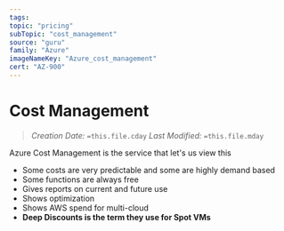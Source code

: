 ```yaml
---
tags:
topic: "pricing"
subTopic: "cost_management"
source: "guru"
family: "Azure"
imageNameKey: "Azure_cost_management"
cert: "AZ-900"
---
```

# Cost Management
> *Creation Date:* `=this.file.cday`
> *Last Modified:* `=this.file.mday`

Azure Cost Management is the service that let's us view this
- Some costs are very predictable and some are highly demand based
- Some functions are always free
- Gives reports on current and future use
- Shows optimization
- Shows AWS spend for multi-cloud
- **Deep Discounts is the term they use for Spot VMs**